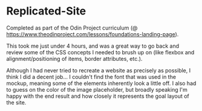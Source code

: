# Replicated-Site

Completed as part of the Odin Project curriculum (@ https://www.theodinproject.com/lessons/foundations-landing-page).

This took me just under 4 hours, and was a great way to go back and review some of the CSS concepts 
I needed to brush up on (like flexbox and alignment/positioning of items, border attributes, etc.).

Although I had never tried to recreate a website as precisely as possible, I think I did a decent job...
I couldn't find the font that was used in the mockup, meaning some of the elements inherently look a little
off. I also had to guess on the color of the image placeholder, but broadly speaking I'm happy with the end
result and how closely it represents the goal layout of the site. 
